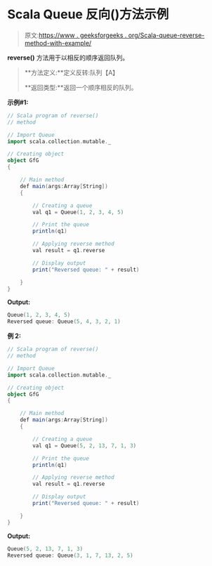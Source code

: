# Scala Queue 反向()方法示例

> 原文:[https://www . geeksforgeeks . org/Scala-queue-reverse-method-with-example/](https://www.geeksforgeeks.org/scala-queue-reverse-method-with-example/)

**reverse()** 方法用于以相反的顺序返回队列。

> **方法定义:**定义反转:队列【A】
> 
> **返回类型:**返回一个顺序相反的队列。

**示例#1:**

```scala
// Scala program of reverse() 
// method 

// Import Queue  
import scala.collection.mutable._

// Creating object 
object GfG 
{ 

    // Main method 
    def main(args:Array[String]) 
    { 

        // Creating a queue 
        val q1 = Queue(1, 2, 3, 4, 5) 

        // Print the queue
        println(q1)

        // Applying reverse method 
        val result = q1.reverse

        // Display output
        print("Reversed queue: " + result)

    } 
} 
```

**Output:**

```scala
Queue(1, 2, 3, 4, 5)
Reversed queue: Queue(5, 4, 3, 2, 1)

```

**例 2:**

```scala
// Scala program of reverse() 
// method 

// Import Queue  
import scala.collection.mutable._

// Creating object 
object GfG 
{ 

    // Main method 
    def main(args:Array[String]) 
    { 

        // Creating a queue 
        val q1 = Queue(5, 2, 13, 7, 1, 3) 

        // Print the queue
        println(q1)

        // Applying reverse method 
        val result = q1.reverse

        // Display output
        print("Reversed queue: " + result)

    } 
} 
```

**Output:**

```scala
Queue(5, 2, 13, 7, 1, 3)
Reversed queue: Queue(3, 1, 7, 13, 2, 5)

```